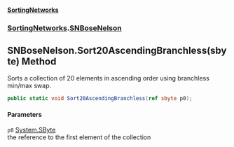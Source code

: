 #### [SortingNetworks](index.md 'index')
### [SortingNetworks](SortingNetworks.md 'SortingNetworks').[SNBoseNelson](SortingNetworks_SNBoseNelson.md 'SortingNetworks.SNBoseNelson')
## SNBoseNelson.Sort20AscendingBranchless(sbyte) Method
Sorts a collection of 20 elements in ascending order using branchless min/max swap.  
```csharp
public static void Sort20AscendingBranchless(ref sbyte p0);
```
#### Parameters
<a name='SortingNetworks_SNBoseNelson_Sort20AscendingBranchless(sbyte)_p0'></a>
`p0` [System.SByte](https://docs.microsoft.com/en-us/dotnet/api/System.SByte 'System.SByte')  
the reference to the first element of the collection
  
